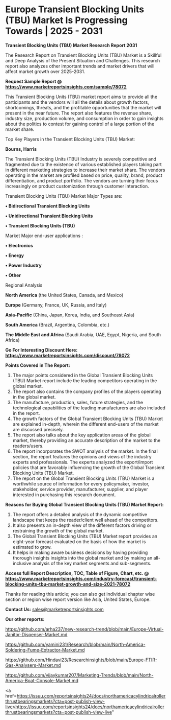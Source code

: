 # Europe Transient Blocking Units (TBU) Market Is Progressing Towards | 2025 - 2031

<strong>Transient Blocking Units (TBU) Market Research Report 2031</strong>

The Research Report on Transient Blocking Units (TBU) Market is a Skillful and Deep Analysis of the Present Situation and Challenges. This research report also analyzes other important trends and market drivers that will affect market growth over 2025-2031.

<strong>Request Sample Report @ <a href=https://www.marketreportsinsights.com/sample/78072>https://www.marketreportsinsights.com/sample/78072</a></strong>

This Transient Blocking Units (TBU) market report aims to provide all the participants and the vendors will all the details about growth factors, shortcomings, threats, and the profitable opportunities that the market will present in the near future. The report also features the revenue share, industry size, production volume, and consumption in order to gain insights about the politics to contest for gaining control of a large portion of the market share.

Top Key Players in the Transient Blocking Units (TBU) Market:

<strong>Bourns, Harris</strong>

The Transient Blocking Units (TBU) Industry is severely competitive and fragmented due to the existence of various established players taking part in different marketing strategies to increase their market share. The vendors operating in the market are profiled based on price, quality, brand, product differentiation, and product portfolio. The vendors are turning their focus increasingly on product customization through customer interaction.

Transient Blocking Units (TBU) Market Major Types are:

<strong>• Bidirectional Transient Blocking Units

• Unidirectional Transient Blocking Units

• Transient Blocking Units (TBU)</strong>

Market Major end-user applications :

<strong>• Electronics

• Energy

• Power Industry

• Other</strong>

Regional Analysis

</u><strong><b>North America</b></strong> (the United States, Canada, and Mexico)

<strong><b>Europe </b></strong>(Germany, France, UK, Russia, and Italy)

<strong><b>Asia-Pacific</b></strong> (China, Japan, Korea, India, and Southeast Asia)

<strong><b>South America</b></strong> (Brazil, Argentina, Colombia, etc.)

<strong><b>The Middle East and Africa</b></strong> (Saudi Arabia, UAE, Egypt, Nigeria, and South Africa)

<strong>Go For Interesting Discount Here: <a href=https://www.marketreportsinsights.com/discount/78072>https://www.marketreportsinsights.com/discount/78072</a></strong>

<strong>Points Covered in The Report:</strong>
<ol>
  <li>The major points considered in the Global Transient Blocking Units (TBU) Market report include the leading competitors operating in the global market.</li>
  <li>The report also contains the company profiles of the players operating in the global market.</li>
  <li>The manufacture, production, sales, future strategies, and the technological capabilities of the leading manufacturers are also included in the report.</li>
  <li>The growth factors of the Global Transient Blocking Units (TBU) Market are explained in-depth, wherein the different end-users of the market are discussed precisely.</li>
  <li>The report also talks about the key application areas of the global market, thereby providing an accurate description of the market to the readers/users.</li>
  <li>The report incorporates the SWOT analysis of the market. In the final section, the report features the opinions and views of the industry experts and professionals. The experts analyzed the export/import policies that are favorably influencing the growth of the Global Transient Blocking Units (TBU) Market.</li>
  <li>The report on the Global Transient Blocking Units (TBU) Market is a worthwhile source of information for every policymaker, investor, stakeholder, service provider, manufacturer, supplier, and player interested in purchasing this research document.</li>
</ol>
<strong>Reasons for Buying Global Transient Blocking Units (TBU) Market Report:</strong>

<ol>
  <li>The report offers a detailed analysis of the dynamic competitive landscape that keeps the reader/client well ahead of the competitors.</li>
  <li>It also presents an in-depth view of the different factors driving or restraining the growth of the global market.</li>
  <li>The Global Transient Blocking Units (TBU) Market report provides an eight-year forecast evaluated on the basis of how the market is estimated to grow.</li>
  <li>It helps in making aware business decisions by having providing thorough insights insights into the global market and by making an all-inclusive analysis of the key market segments and sub-segments.</li>
</ol>
<strong>Access full Report Description, TOC, Table of Figure, Chart, etc. @ <a href=https://www.marketreportsinsights.com/industry-forecast/transient-blocking-units-tbu-market-growth-and-size-2021-78072>https://www.marketreportsinsights.com/industry-forecast/transient-blocking-units-tbu-market-growth-and-size-2021-78072</a></strong>


Thanks for reading this article; you can also get individual chapter wise section or region wise report version like Asia, United States, Europe.

<strong>Contact Us:</strong>
sales@marketreportsinsights.com

<strong>Our other reports:</strong>

<a href=https://github.com/arha237/new-research-trend/blob/main/Europe-Virtual-Janitor-Dispenser-Market.md>https://github.com/arha237/new-research-trend/blob/main/Europe-Virtual-Janitor-Dispenser-Market.md</a>

<a href=https://github.com/yamini231/Research/blob/main/North-America-Soldering-Fume-Extractor-Market.md>https://github.com/yamini231/Research/blob/main/North-America-Soldering-Fume-Extractor-Market.md</a>

<a href=https://github.com/Hindavi23/Researchinsights/blob/main/Europe-FTIR-Gas-Analysers-Market.md>https://github.com/Hindavi23/Researchinsights/blob/main/Europe-FTIR-Gas-Analysers-Market.md</a>

<a href=https://github.com/vijaykumar207/Marketing-Trends/blob/main/North-America-Boat-Console-Market.md>https://github.com/vijaykumar207/Marketing-Trends/blob/main/North-America-Boat-Console-Market.md</a>

<a href=https://issuu.com/reportsinsights24/docs/northamericacylindricalrollerthrustbearingsmarkets?cta=post-publish-view-live>https://issuu.com/reportsinsights24/docs/northamericacylindricalrollerthrustbearingsmarkets?cta=post-publish-view-live</a>"
